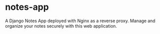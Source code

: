 # notes-app
A Django Notes App deployed with Nginx as a reverse proxy. Manage and organize your notes securely with this web application.

